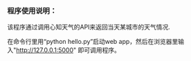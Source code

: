 ### 程序使用说明：

该程序通过调用心知天气的API来返回当天某城市的天气情况.

在命令行里用“python hello.py”启动web app，然后在浏览器里输入"http://127.0.0.1:5000" 即可调用程序。  
